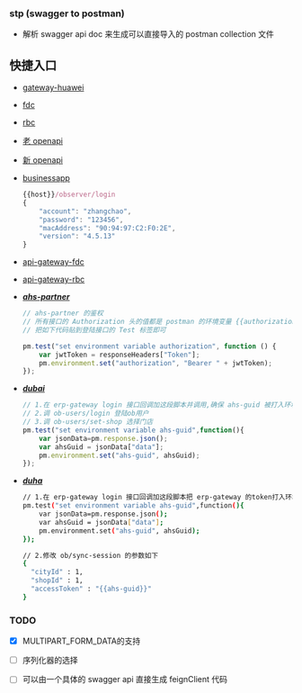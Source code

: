 ###   stp (swagger to postman)
*   解析 swagger api doc 来生成可以直接导入的 postman collection 文件

##  快捷入口
*   [gateway-huawei](http://39.106.151.167:8080/index/download?name=gateway-huawei)

*   [fdc](http://39.106.151.167:8080/index/download?name=fdc)

*   [rbc](http://39.106.151.167:8080/index/download?name=rbc)

*   [老 openapi](http://39.106.151.167:8080/index/download?name=openapi)

*   [新 openapi](http://39.106.151.167:8080/index/download?name=openapiv2)

*   [businessapp](http://39.106.151.167:8080/index/download?name=businessapp)
    ```javascript
    {{host}}/observer/login
    {
        "account": "zhangchao",
        "password": "123456",
        "macAddress": "90:94:97:C2:F0:2E",
        "version": "4.5.13"
    }
    ```

*   [api-gateway-fdc](http://39.106.151.167:8080/index/download?name=api-gateway-fdc)

*   [api-gateway-rbc](http://39.106.151.167:8080/index/download?name=api-gateway-rbc)

*   ***[ahs-partner](http://39.106.151.167:8080/index/download?name=ahs-partner)***
    ```javascript
    // ahs-partner 的鉴权
    // 所有接口的 Authorization 头的值都是 postman 的环境变量 {{authorization}} 
    // 把如下代码贴到登陆接口的 Test 标签即可
    
    pm.test("set environment variable authorization", function () {
        var jwtToken = responseHeaders["Token"];
        pm.environment.set("authorization", "Bearer " + jwtToken);
    });
    ```
*   ***[dubai](http://39.106.151.167:8080/index/download?name=dubai)***
    ```javascript
    // 1.在 erp-gateway login 接口回调加这段脚本并调用,确保 ahs-guid 被打入环境变量
    // 2.调 ob-users/login 登陆ob用户
    // 3.调 ob-users/set-shop 选择门店
    pm.test("set environment variable ahs-guid",function(){
        var jsonData=pm.response.json();
        var ahsGuid = jsonData["data"];
        pm.environment.set("ahs-guid", ahsGuid);
    });
    ```

*   ***[duha](http://localhost:8081/index/download?name=duha)***
    ```bash
    // 1.在 erp-gateway login 接口回调加这段脚本把 erp-gateway 的token打入环境变量
    pm.test("set environment variable ahs-guid",function(){
        var jsonData=pm.response.json();
        var ahsGuid = jsonData["data"];
        pm.environment.set("ahs-guid", ahsGuid);
    });

    // 2.修改 ob/sync-session 的参数如下
    {
      "cityId" : 1,
      "shopId" : 1,
      "accessToken" : "{{ahs-guid}}"
    }
    ```

### TODO
-   [x] MULTIPART_FORM_DATA的支持
-   [ ] 序列化器的选择
-   [ ] 可以由一个具体的 swagger api 直接生成 feignClient 代码




